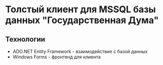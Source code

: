 # Толстый клиент для MSSQL базы данных "Государственная Дума" 

## Технологии
- ADO.NET Entity Framework - взаимодействие с базой данных 
- Windows Forms - фронтенд для клиента
